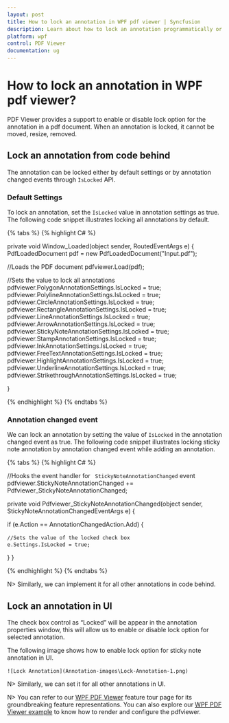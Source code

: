 ```yaml
---
layout: post
title: How to lock an annotation in WPF pdf viewer | Syncfusion
description: Learn about how to lock an annotation programmatically or UI using WPF Pdf Viewer.
platform: wpf
control: PDF Viewer
documentation: ug
---
```


# How to lock an annotation in WPF pdf viewer?

PDF Viewer provides a support to enable or disable lock option for the annotation in a pdf document. When an annotation is locked, it cannot be moved, resize, removed.

## Lock an annotation from code behind

The annotation can be locked either by default settings or by annotation changed events through `IsLocked` API.

### Default Settings

To lock an annotation, set the `IsLocked` value in annotation settings as true. The following code snippet illustrates locking all annotations by default.

{% tabs %}
{% highlight C# %}

private void Window_Loaded(object sender, RoutedEventArgs e)
 {
   PdfLoadedDocument pdf = new PdfLoadedDocument("Input.pdf"); 

   //Loads the PDF document
   pdfviewer.Load(pdf);
   
   //Sets the value to lock all annotations 
   pdfviewer.PolygonAnnotationSettings.IsLocked = true;
   pdfviewer.PolylineAnnotationSettings.IsLocked = true;
   pdfviewer.CircleAnnotationSettings.IsLocked = true;
   pdfviewer.RectangleAnnotationSettings.IsLocked = true;
   pdfviewer.LineAnnotationSettings.IsLocked = true;
   pdfviewer.ArrowAnnotationSettings.IsLocked = true;
   pdfviewer.StickyNoteAnnotationSettings.IsLocked = true;
   pdfviewer.StampAnnotationSettings.IsLocked = true;
   pdfviewer.InkAnnotationSettings.IsLocked = true;
   pdfviewer.FreeTextAnnotationSettings.IsLocked = true;
   pdfviewer.HighlightAnnotationSettings.IsLocked = true;
   pdfviewer.UnderlineAnnotationSettings.IsLocked = true;
   pdfviewer.StrikethroughAnnotationSettings.IsLocked = true;

}

{% endhighlight %}
{% endtabs %}

### Annotation changed event

We can lock an annotation by setting the value of `IsLocked` in the annotation changed event as true. The following code snippet illustrates locking sticky note annotation by annotation changed event while adding an annotation.

{% tabs %}
{% highlight C# %}

//Hooks the event handler for ` StickyNoteAnnotationChanged` event 
pdfviewer.StickyNoteAnnotationChanged += Pdfviewer_StickyNoteAnnotationChanged;

private void Pdfviewer_StickyNoteAnnotationChanged(object sender, StickyNoteAnnotationChangedEventArgs e)
 {

  if (e.Action == AnnotationChangedAction.Add)
   {

    //Sets the value of the locked check box
    e.Settings.IsLocked = true;

   }
 }

{% endhighlight %}
{% endtabs %}

N> Similarly, we can implement it for all other annotations in code behind.

## Lock an annotation in UI

The check box control as “Locked” will be appear in the annotation properties window, this will allow us to enable or disable lock option for selected annotation.

The following image shows how to enable lock option for sticky note annotation in UI.

    ![Lock Annotation](Annotation-images\Lock-Annotation-1.png)
	 
N> Similarly, we can set it for all other annotations in UI.


N> You can refer to our [WPF PDF Viewer](https://www.syncfusion.com/wpf-controls/pdf-viewer) feature tour page for its groundbreaking feature representations. You can also explore our [WPF PDF Viewer example](https://github.com/syncfusion/wpf-demos) to know how to render and configure the pdfviewer.